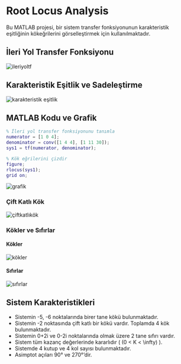 # Root Locus Analysis
Bu MATLAB projesi, bir sistem transfer fonksiyonunun karakteristik eşitliğinin kökeğrilerini görselleştirmek için kullanılmaktadır.

## İleri Yol Transfer Fonksiyonu

![ileriyoltf](https://github.com/dagaca/Numerical-Control-with-MATLAB/assets/80363244/cc045937-67be-409a-92eb-4c787aad531a)


## Karakteristik Eşitlik ve Sadeleştirme

![karakteristik eşitlik](https://github.com/dagaca/Numerical-Control-with-MATLAB/assets/80363244/cbb22ac5-ea99-4ddc-a021-5f228c362856)


## MATLAB Kodu ve Grafik
```matlab
% İleri yol transfer fonksiyonunu tanımla
numerator = [1 0 4];
denominator = conv([1 4 4], [1 11 30]);
sys1 = tf(numerator, denominator);

% Kök eğrilerini çizdir
figure;
rlocus(sys1);
grid on;
```
![grafik](https://github.com/dagaca/Numerical-Control-with-MATLAB/assets/80363244/7e959197-d801-4f23-ae6b-9d0cbb0ba438)


### Çift Katlı Kök

![çiftkatlıkök](https://github.com/dagaca/Numerical-Control-with-MATLAB/assets/80363244/08de63db-16ba-4375-9ea9-eff9faf7bc83)

### Kökler ve Sıfırlar

#### Kökler

![kökler](https://github.com/dagaca/Numerical-Control-with-MATLAB/assets/80363244/774e93ac-444f-4393-96da-8b793117927a)


#### Sıfırlar

![sıfırlar](https://github.com/dagaca/Numerical-Control-with-MATLAB/assets/80363244/6b921568-074a-48e1-8d7f-b0a92d122abb)


## Sistem Karakteristikleri

- Sistemin -5, -6 noktalarında birer tane kökü bulunmaktadır.
- Sistemin -2 noktasında çift katlı bir kökü vardır. Toplamda 4 kök bulunmaktadır.
- Sistemin 0+2i ve 0-2i noktalarında olmak üzere 2 tane sıfırı vardır.
- Sistem tüm kazanç değerlerinde kararlıdır ( \(0 < K < \infty\) ).
- Sistemde 4 kutup ve 4 kol sayısı bulunmaktadır.
- Asimptot açıları 90° ve 270°’dir.

